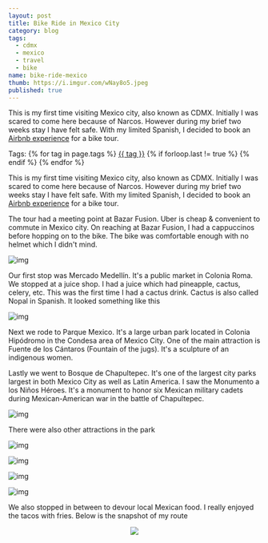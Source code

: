```yaml
---
layout: post
title: Bike Ride in Mexico City
category: blog
tags:
  - cdmx
  - mexico
  - travel
  - bike
name: bike-ride-mexico
thumb: https://i.imgur.com/wNay8o5.jpeg
published: true
---
```



This is my first time visiting Mexico city, also known as CDMX. Initially I was scared to come here because of Narcos. However during my brief two weeks stay I have felt safe. With my limited Spanish, I decided to book an <a href="https://www.airbnb.co.in/experiences/102485" target="_blank">Airbnb experience</a> for a bike tour.<!-- truncate_here -->
<p>Tags: {% for tag in page.tags %} <a class="mytag" href="/tag/{{ tag }}" title="View posts tagged with &quot;{{ tag }}&quot;">{{ tag }}</a>  {% if forloop.last != true %} {% endif %} {% endfor %} </p>

<p>This is my first time visiting Mexico city, also known as CDMX. Initially I was scared to come here because of Narcos. However during my brief two weeks stay I have felt safe. With my limited Spanish, I decided to book an <a href="https://www.airbnb.co.in/experiences/102485" target="_blank">Airbnb experience</a> for a bike tour.</p> 

The tour had a meeting point at Bazar Fusion. Uber is cheap & convenient to commute in Mexico city. On reaching at Bazar Fusion, I had a cappuccinos before hopping on to the bike. The bike was  comfortable enough with no helmet which I didn't mind. 

![img](https://i.imgur.com/wNay8o5.jpeg)


Our first stop was Mercado Medellín. It's a public market in Colonia Roma. We stopped at a juice shop. I had a juice which had pineapple, cactus, celery, etc. This was the first time I had a cactus drink. Cactus is also called Nopal in Spanish. It looked something like this

![img](https://www.aspicyperspective.com/wp-content/uploads/2020/05/jugo-verde-recipe-11-650x946.jpg)


Next we rode to Parque Mexico. It's a large urban park located in Colonia Hipódromo in the Condesa area of Mexico City. One of the main attraction is Fuente de los Cántaros (Fountain of the jugs). It's a sculpture of an indigenous women. 


<!-- ![img](https://i.imgur.com/UIQTx2g.jpeg) -->


Lastly we went to Bosque de Chapultepec. It's one of the largest city parks largest in both Mexico City as well as Latin America. I saw the Monumento a los Niños Héroes. It's a monument to honor six Mexican military cadets during Mexican-American war in the battle of Chapultepec. 

![img](https://i1.wp.com/mas-mexico.com.mx/wp-content/uploads/2021/05/53cb9a94dc496de08232ab0ec78a7d79.jpg?resize=1500%2C500&ssl=1)

There were also other attractions in the park

![img](https://i.imgur.com/9Ov0axF.jpg)
<br>

![img](https://i.imgur.com/NEn0AH4.jpeg)
<br>

![img](https://i.imgur.com/is5Nfc3.jpg)
<br>

![img](https://i.imgur.com/ykzzza5.jpg)
<br>

We also stopped in between to devour local Mexican food. I really enjoyed the tacos with fries. Below is the snapshot of my route


<center>
<a href="https://connect.garmin.com/modern/activity/7177614007" target="_blank">
<img src="https://i.imgur.com/Dgrkc8q.png" />
</a>
</center>


